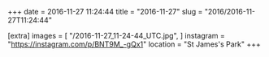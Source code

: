 +++
date = 2016-11-27 11:24:44
title = "2016-11-27"
slug = "2016/2016-11-27T11:24:44"

[extra]
images = [
    "/2016-11-27_11-24-44_UTC.jpg",
]
instagram = "https://instagram.com/p/BNT9M_-gQx1"
location = "St James's Park"
+++

